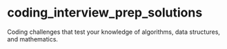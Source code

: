 # coding_interview_prep_solutions
Coding challenges that test your knowledge of algorithms, data structures, and mathematics. 
